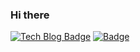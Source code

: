 ### Hi there

  [![Tech Blog Badge](http://img.shields.io/badge/-Tech%20blog-black?style=flat-square&logo=github&link=https://zzsza.github.io/)](https://zzsza.github.io/)
 [![Badge](http://img.shields.io/badge/-Ahnnakyung-#fde4ef?style=flat-square&logo=github&link=https://Ahnnakyung.github.io/)](https://Ahnnakyung.github.io/)
